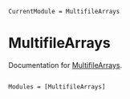 ```@meta
CurrentModule = MultifileArrays
```

# MultifileArrays

Documentation for [MultifileArrays](https://github.com/JuliaIO/MultifileArrays.jl).

```@index
```

```@autodocs
Modules = [MultifileArrays]
```
